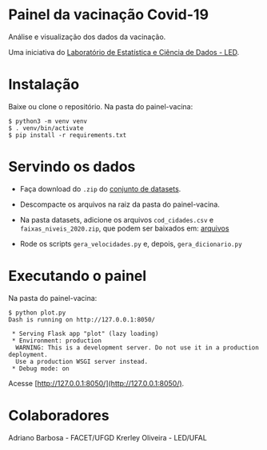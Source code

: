 # Painel da vacinação Covid-19

Análise e visualização dos dados da vacinação.

Uma iniciativa do [Laboratório de Estatística e Ciência de Dados - LED](https://im.ufal.br/laboratorio/led/).

# Instalação

Baixe ou clone o repositório. Na pasta do painel-vacina:

    $ python3 -m venv venv
    $ . venv/bin/activate
    $ pip install -r requirements.txt
    
# Servindo os dados

* Faça download do `.zip` do [conjunto de datasets](https://drive.google.com/drive/folders/1JNnK71nIsvM_6WqZA9gxF3LkHK-3F1JI?usp=sharing).

* Descompacte os arquivos na raiz da pasta do painel-vacina.

* Na pasta datasets, adicione os arquivos `cod_cidades.csv` e `faixas_niveis_2020.zip`, que podem ser baixados em: [arquivos](https://drive.google.com/drive/folders/1XXift4ZZ46zOjcC1RDyY2ZrEjuHv8fdh?usp=sharing)

* Rode os scripts `gera_velocidades.py` e, depois, `gera_dicionario.py`
    
# Executando o painel

Na pasta do painel-vacina: 

    $ python plot.py
    Dash is running on http://127.0.0.1:8050/
    
     * Serving Flask app "plot" (lazy loading)
     * Environment: production
      WARNING: This is a development server. Do not use it in a production deployment.
      Use a production WSGI server instead.
     * Debug mode: on

Acesse [http://127.0.0.1:8050/](http://127.0.0.1:8050/).

# Colaboradores

Adriano Barbosa - FACET/UFGD
Krerley Oliveira - LED/UFAL
